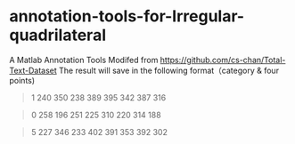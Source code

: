 # annotation-tools-for-Irregular-quadrilateral
A Matlab Annotation Tools Modifed from https://github.com/cs-chan/Total-Text-Dataset
The result will save in the following format（category & four points)
>1 240 350 238 389 395 342 387 316

>0 258 196 251 225 310 220 314 188

>5 227 346 233 402 391 353 392 302
